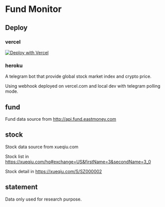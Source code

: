 # Fund Monitor

## Deploy

### vercel

[![Deploy with Vercel](https://vercel.com/button)](https://vercel.com/new/clone?repository-url=https%3A%2F%2Fgithub.com%2Fsysu-yunz%2Ffund-minitor&env=MGO_PWD,BOT_TOKEN&envDescription=You%20need%20a%20Telegram%20bot%20and%20MongoDB%20Atlas%20account%20to%20get%20ready.&project-name=my-tg-bot)


### heroku


A telegram bot that provide global stock market index and crypto
price.

Using webhook deployed on vercel.com and local dev with telegram
polling mode.

## fund

Fund data source from http://api.fund.eastmoney.com
## stock

Stock data source from xueqiu.com

Stock list in https://xueqiu.com/hq#exchange=US&firstName=3&secondName=3_0

Stock detail in https://xueqiu.com/S/SZ000002

## statement

Data only used for research purpose.

